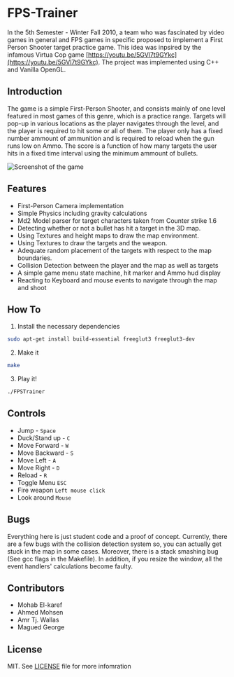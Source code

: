 FPS-Trainer
===========

In the 5th Semester - Winter Fall 2010, a team who was fascinated by video games in general and FPS games in specific proposed to implement a First Person Shooter target practice game. This idea was inpsired by the infamous Virtua Cop game [https://youtu.be/5GVl7t9GYkc](https://youtu.be/5GVl7t9GYkc). The project was implemented using C++ and Vanilla OpenGL.

Introduction
------------
The game is a simple First-Person Shooter, and consists mainly of one level featured in most games of this genre, which is a practice range. Targets will pop-up in various locations as the player navigates through the level, and the player is required to hit some or all of them. The player only has a fixed number ammount of ammunition and is required to reload when the gun runs low on Ammo. The score is a function of how many targets the user hits in a fixed time interval using the minimum ammount of bullets.

![Screenshot of the game](http://i.imgur.com/og7SNfr.png)


Features
--------
* First-Person Camera implementation
* Simple Physics including gravity calculations
* Md2 Model parser for target characters taken from Counter strike 1.6
* Detecting whether or not a bullet has hit a target in the 3D map.
* Using Textures and height maps to draw the map environment.
* Using Textures to draw the targets and the weapon.
* Adequate random placement of the targets with respect to the map boundaries.
* Collision Detection between the player and the map as well as targets
* A simple game menu state machine, hit marker and Ammo hud display
* Reacting to Keyboard and mouse events to navigate through the map and shoot

How To
------
1. Install the necessary dependencies

  ```bash
  sudo apt-get install build-essential freeglut3 freeglut3-dev
  ```
  
2. Make it

  ```bash
  make
  ```
  
3. Play it!

  ```bash
  ./FPSTrainer
  ```

Controls
--------
* Jump - `Space`
* Duck/Stand up - `C`
* Move Forward - `W`
* Move Backward - `S`
* Move Left - `A`
* Move Right - `D`
* Reload - `R`
* Toggle Menu `ESC`
* Fire weapon `Left mouse click`
* Look around `Mouse`


Bugs
----
Everything here is just student code and a proof of concept. Currently, there are a few bugs with the collision detection system so, you can actually get stuck in the map in some cases. Moreover, there is a stack smashing bug (See gcc flags in the Makefile). In addition, if you resize the window, all the event handlers' calculations become faulty.
 

Contributors
------------
* Mohab El-karef
* Ahmed Mohsen
* Amr Tj. Wallas
* Magued George


License
-------
MIT. See [LICENSE](/LICENSE) file for more infomration
